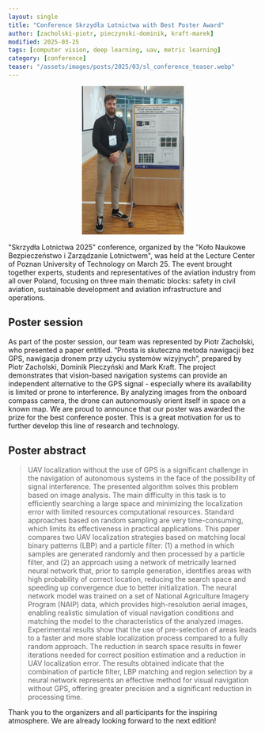 ```yaml
---
layout: single
title: "Conference Skrzydła Lotnictwa with Best Poster Award"
author: [zacholski-piotr, pieczynski-dominik, kraft-marek]
modified: 2025-03-25
tags: [computer vision, deep learning, uav, metric learning]
category: [conference]
teaser: "/assets/images/posts/2025/03/sl_conference_teaser.webp"
---
```


<p align="center">
    <img src="/assets/images/posts/2025/03/sl_conference.webp" height="300px" />
</p>

"Skrzydła Lotnictwa 2025" conference, organized by the "Koło Naukowe Bezpieczeństwo i Zarządzanie Lotnictwem", was held at the Lecture Center of Poznan University of Technology on March 25. The event brought together experts, students and representatives of the aviation industry from all over Poland, focusing on three main thematic blocks: safety in civil aviation, sustainable development and aviation infrastructure and operations.

## Poster session
As part of the poster session, our team was represented by Piotr Zacholski, who presented a paper entitled. “Prosta is skuteczna metoda nawigacji bez GPS, nawigacja dronem przy użyciu systemów wizyjnych”, prepared by Piotr Zacholski, Dominik Pieczyński and Mark Kraft. The project demonstrates that vision-based navigation systems can provide an independent alternative to the GPS signal - especially where its availability is limited or prone to interference. By analyzing images from the onboard compass camera, the drone can autonomously orient itself in space on a known map. We are proud to announce that our poster was awarded the prize for the best conference poster. This is a great motivation for us to further develop this line of research and technology.

## Poster abstract
> UAV localization without the use of GPS is a significant challenge in the navigation of autonomous systems in the face of the possibility of signal interference. The presented algorithm solves this problem based on image analysis. The main difficulty in this task is to efficiently searching a large space and minimizing the localization error with limited resources computational resources. Standard approaches based on random sampling are very time-consuming, which limits its effectiveness in practical applications. This paper compares two UAV localization strategies based on matching local binary patterns (LBP) and a particle filter: (1) a method in which samples are generated randomly and then processed by a particle filter, and (2) an approach using a network of metrically learned neural network that, prior to sample generation, identifies areas with high probability of correct location, reducing the search space and speeding up convergence due to better initialization. The neural network model was trained on a set of National Agriculture Imagery Program (NAIP) data, which provides high-resolution aerial images, enabling realistic simulation of visual navigation conditions and matching the model to the characteristics of the analyzed images. Experimental results show that the use of pre-selection of areas leads to a faster and more stable localization process compared to a fully random approach. The reduction in search space results in fewer iterations needed for correct position estimation and a reduction in UAV localization error. The results obtained indicate that the combination of particle filter, LBP matching and region selection by a neural network represents an effective method for visual navigation without GPS, offering greater precision and a significant reduction in processing time.

Thank you to the organizers and all participants for the inspiring atmosphere. We are already looking forward to the next edition!